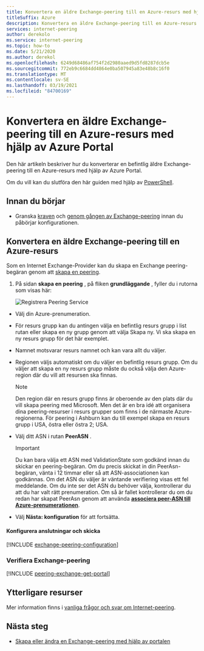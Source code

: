 ```yaml
---
title: Konvertera en äldre Exchange-peering till en Azure-resurs med hjälp av Azure Portal
titleSuffix: Azure
description: Konvertera en äldre Exchange-peering till en Azure-resurs med hjälp av Azure Portal
services: internet-peering
author: derekolo
ms.service: internet-peering
ms.topic: how-to
ms.date: 5/21/2020
ms.author: derekol
ms.openlocfilehash: 6249d68486af754f2d2980aaed9d5fd8287dcb5e
ms.sourcegitcommit: 772eb9c6684dd4864e0ba507945a83e48b8c16f0
ms.translationtype: MT
ms.contentlocale: sv-SE
ms.lasthandoff: 03/19/2021
ms.locfileid: "84700169"
---
```

# <a name="convert-a-legacy-exchange-peering-to-an-azure-resource-by-using-the-azure-portal"></a>Konvertera en äldre Exchange-peering till en Azure-resurs med hjälp av Azure Portal

Den här artikeln beskriver hur du konverterar en befintlig äldre Exchange-peering till en Azure-resurs med hjälp av Azure Portal.

Om du vill kan du slutföra den här guiden med hjälp av [PowerShell](howto-legacy-exchange-powershell.md).

## <a name="before-you-begin"></a>Innan du börjar
* Granska [kraven](prerequisites.md) och [genom gången av Exchange-peering](walkthrough-exchange-all.md) innan du påbörjar konfigurationen.

## <a name="convert-a-legacy-exchange-peering-to-an-azure-resource"></a>Konvertera en äldre Exchange-peering till en Azure-resurs

Som en Internet Exchange-Provider kan du skapa en Exchange peering-begäran genom att [skapa en peering]( https://go.microsoft.com/fwlink/?linkid=2129593).

1. På sidan **skapa en peering** , på fliken **grundläggande** , fyller du i rutorna som visas här:

   ![Registrera Peering Service](./media/setup-basics-tab.png)

* Välj din Azure-prenumeration.

* För resurs grupp kan du antingen välja en befintlig resurs grupp i list rutan eller skapa en ny grupp genom att välja Skapa ny. Vi ska skapa en ny resurs grupp för det här exemplet.

* Namnet motsvarar resurs namnet och kan vara allt du väljer.

* Regionen väljs automatiskt om du väljer en befintlig resurs grupp. Om du väljer att skapa en ny resurs grupp måste du också välja den Azure-region där du vill att resursen ska finnas.

  >[!NOTE]
  >Den region där en resurs grupp finns är oberoende av den plats där du vill skapa peering med Microsoft. Men det är en bra idé att organisera dina peering-resurser i resurs grupper som finns i de närmaste Azure-regionerna. För peering i Ashburn kan du till exempel skapa en resurs grupp i USA, östra eller östra 2; USA.

* Välj ditt ASN i rutan **PeerASN** .

  >[!IMPORTANT]  
  >Du kan bara välja ett ASN med ValidationState som godkänd innan du skickar en peering-begäran. Om du precis skickat in din PeerAsn-begäran, vänta i 12 timmar eller så att ASN-associationen kan godkännas. Om det ASN du väljer är väntande verifiering visas ett fel meddelande. Om du inte ser det ASN du behöver välja, kontrollerar du att du har valt rätt prenumeration. Om så är fallet kontrollerar du om du redan har skapat PeerAsn genom att använda **[associera peer-ASN till Azure-prenumerationen](https://go.microsoft.com/fwlink/?linkid=2129592)**.

* Välj **Nästa: konfiguration** för att fortsätta.


#### <a name="configure-connections-and-submit"></a>Konfigurera anslutningar och skicka
[!INCLUDE [exchange-peering-configuration](./includes/exchange-portal-configuration-legacy.md)]

### <a name="verify-exchange-peering"></a><a name=get></a>Verifiera Exchange-peering
[!INCLUDE [peering-exchange-get-portal](./includes/exchange-portal-get.md)]

## <a name="additional-resources"></a>Ytterligare resurser

Mer information finns i [vanliga frågor och svar om Internet-peering](faqs.md).

## <a name="next-steps"></a>Nästa steg

* [Skapa eller ändra en Exchange-peering med hjälp av portalen](howto-exchange-portal.md)
